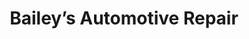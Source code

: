 ---
title: "Bailey’s Automotive Repair"
url: /clayton/baileys-automotive-repair/
shop: Autowerkstatt
---